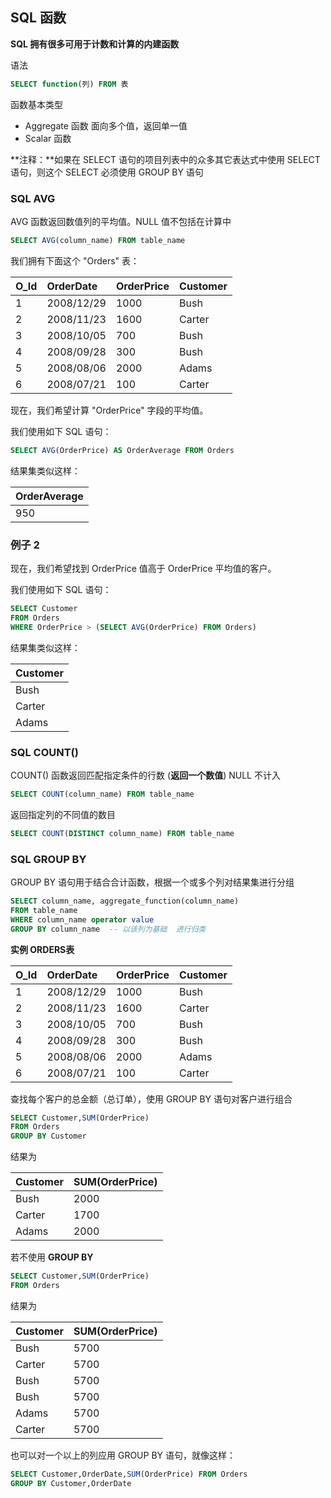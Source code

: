 ## SQL 函数

**SQL 拥有很多可用于计数和计算的内建函数**



语法

```sql
SELECT function(列) FROM 表
```



函数基本类型

-   Aggregate 函数   面向多个值，返回单一值
-   Scalar 函数     

**注释：**如果在 SELECT 语句的项目列表中的众多其它表达式中使用 SELECT 语句，则这个 SELECT 必须使用 GROUP BY 语句





### SQL AVG

AVG 函数返回数值列的平均值。NULL 值不包括在计算中

```sql
SELECT AVG(column_name) FROM table_name
```



我们拥有下面这个 "Orders" 表：

| O_Id | OrderDate  | OrderPrice | Customer |
| :--- | :--------- | :--------- | :------- |
| 1    | 2008/12/29 | 1000       | Bush     |
| 2    | 2008/11/23 | 1600       | Carter   |
| 3    | 2008/10/05 | 700        | Bush     |
| 4    | 2008/09/28 | 300        | Bush     |
| 5    | 2008/08/06 | 2000       | Adams    |
| 6    | 2008/07/21 | 100        | Carter   |

现在，我们希望计算 "OrderPrice" 字段的平均值。

我们使用如下 SQL 语句：

```sql
SELECT AVG(OrderPrice) AS OrderAverage FROM Orders
```

结果集类似这样：

| OrderAverage |
| :----------- |
| 950          |

### 例子 2

现在，我们希望找到 OrderPrice 值高于 OrderPrice 平均值的客户。

我们使用如下 SQL 语句：

```sql
SELECT Customer 
FROM Orders
WHERE OrderPrice > (SELECT AVG(OrderPrice) FROM Orders)
```

结果集类似这样：

| Customer |
| :------- |
| Bush     |
| Carter   |
| Adams    |





### SQL COUNT()

COUNT() 函数返回匹配指定条件的行数 (**返回一个数值**)  NULL 不计入

```sql
SELECT COUNT(column_name) FROM table_name
```

返回指定列的不同值的数目

```sql
SELECT COUNT(DISTINCT column_name) FROM table_name
```



### SQL GROUP BY 

GROUP BY 语句用于结合合计函数，根据一个或多个列对结果集进行分组

```sql
SELECT column_name, aggregate_function(column_name)
FROM table_name
WHERE column_name operator value
GROUP BY column_name  -- 以该列为基础  进行归类
```

**实例  ORDERS表**

| O_Id | OrderDate  | OrderPrice | Customer |
| :--- | :--------- | :--------- | :------- |
| 1    | 2008/12/29 | 1000       | Bush     |
| 2    | 2008/11/23 | 1600       | Carter   |
| 3    | 2008/10/05 | 700        | Bush     |
| 4    | 2008/09/28 | 300        | Bush     |
| 5    | 2008/08/06 | 2000       | Adams    |
| 6    | 2008/07/21 | 100        | Carter   |

查找每个客户的总金额（总订单），使用 GROUP BY 语句对客户进行组合

```sql
SELECT Customer,SUM(OrderPrice) 
FROM Orders
GROUP BY Customer
```

结果为

| Customer | SUM(OrderPrice) |
| :------- | :-------------- |
| Bush     | 2000            |
| Carter   | 1700            |
| Adams    | 2000            |

若不使用 **GROUP BY**   

```sql
SELECT Customer,SUM(OrderPrice) 
FROM Orders
```

结果为

| Customer | SUM(OrderPrice) |
| :------- | :-------------- |
| Bush     | 5700            |
| Carter   | 5700            |
| Bush     | 5700            |
| Bush     | 5700            |
| Adams    | 5700            |
| Carter   | 5700            |

也可以对一个以上的列应用 GROUP BY 语句，就像这样：

```sql
SELECT Customer,OrderDate,SUM(OrderPrice) FROM Orders
GROUP BY Customer,OrderDate
```


